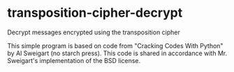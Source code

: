 # transposition-cipher-decrypt
Decrypt messages encrypted using the transposition cipher

This simple program is based on code from "Cracking Codes With Python" by Al Sweigart (no starch press). This code is shared in accordance with Mr. Sweigart's implementation of the BSD license.
